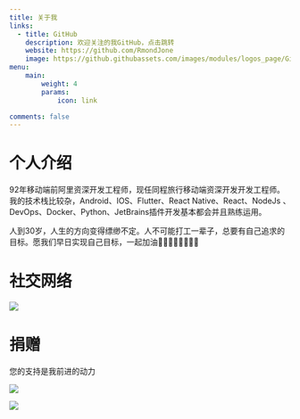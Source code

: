 ```yaml
---
title: 关于我
links:
  - title: GitHub
    description: 欢迎关注的我GitHub，点击跳转
    website: https://github.com/RmondJone
    image: https://github.githubassets.com/images/modules/logos_page/GitHub-Mark.png
menu:
    main: 
        weight: 4
        params:
            icon: link

comments: false
---
```


# 个人介绍
92年移动端前阿里资深开发工程师，现任同程旅行移动端资深开发开发工程师。我的技术栈比较杂，Android、IOS、Flutter、React Native、React、NodeJs
、DevOps、Docker、Python、JetBrains插件开发基本都会并且熟练运用。



人到30岁，人生的方向变得缥缈不定。人不可能打工一辈子，总要有自己追求的目标。愿我们早日实现自己目标，一起加油💪🏻💪🏻💪🏻💪🏻

# 社交网络
![](/images/weixin.jpg)

# 捐赠

您的支持是我前进的动力

![](/images/weixinpay.jpeg)

![](/images/alipay.jpeg)
